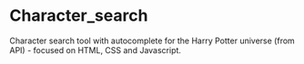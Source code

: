 # Character_search
Character search tool with autocomplete for the Harry Potter universe (from API) - focused on HTML, CSS and Javascript.
